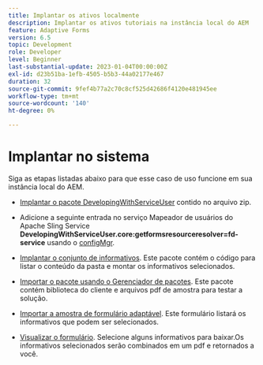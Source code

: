 ```yaml
---
title: Implantar os ativos localmente
description: Implantar os ativos tutoriais na instância local do AEM
feature: Adaptive Forms
version: 6.5
topic: Development
role: Developer
level: Beginner
last-substantial-update: 2023-01-04T00:00:00Z
exl-id: d23b51ba-1efb-4505-b5b3-44a02177e467
duration: 32
source-git-commit: 9fef4b77a2c70c8cf525d42686f4120e481945ee
workflow-type: tm+mt
source-wordcount: '140'
ht-degree: 0%

---
```


# Implantar no sistema

Siga as etapas listadas abaixo para que esse caso de uso funcione em sua instância local do AEM.

* [Implantar o pacote DevelopingWithServiceUser](https://experienceleague.adobe.com/docs/experience-manager-learn/assets/developingwithserviceuser.zip) contido no arquivo zip.

* Adicione a seguinte entrada no serviço Mapeador de usuários do Apache Sling Service **DevelopingWithServiceUser.core:getformsresourceresolver=fd-service** usando o [configMgr](http://localhost:4502/system/console/configMgr).

* [Implantar o conjunto de informativos](assets/Newsletters.core-1.0.0-SNAPSHOT.jar). Este pacote contém o código para listar o conteúdo da pasta e montar os informativos selecionados.

* [Importar o pacote usando o Gerenciador de pacotes](assets/newsletter.zip). Este pacote contém biblioteca do cliente e arquivos pdf de amostra para testar a solução.

* [Importar a amostra de formulário adaptável](assets/sample-adaptive-form.zip). Este formulário listará os informativos que podem ser selecionados.

* [Visualizar o formulário](http://localhost:4502/content/dam/formsanddocuments/downloadarchivednewsletters/jcr:content?wcmmode=disabled).
Selecione alguns informativos para baixar.Os informativos selecionados serão combinados em um pdf e retornados a você.
